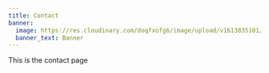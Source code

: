 ```yaml
---
title: Contact
banner:
  image: https://res.cloudinary.com/doqfxofg6/image/upload/v1613035101/samples/ecommerce/accessories-bag.jpg
  banner_text: Banner
---
```

This is the contact page
